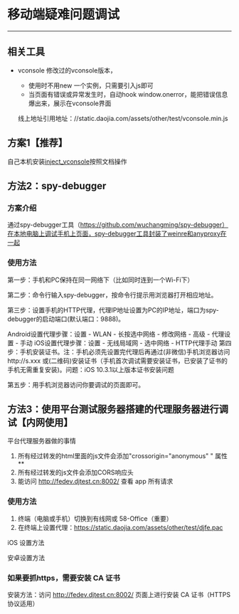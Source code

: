# 移动端疑难问题调试
___

## 相关工具
- vconsole 修改过的vconsole版本，
  - 使用时不用new 一个实例，只需要引入js即可
  - 当页面有错误或异常发生时，自动hook window.onerror，能把错误信息爆出来，展示在vconsole界面

  线上地址引用地址：//static.daojia.com/assets/other/test/vconsole.min.js


## 方案1【推荐】
自己本机安装[inject_vconsole](http://git.daojia-inc.com/felib/inject_vconsole)按照文档操作

## 方法2：spy-debugger
### 方案介绍
  通过spy-debugger工具（https://github.com/wuchangming/spy-debugger）在本地电脑上调试手机上页面，spy-debugger工具封装了weinre和anyproxy在一起

### 使用方法
第一步：手机和PC保持在同一网络下（比如同时连到一个Wi-Fi下）

第二步：命令行输入spy-debugger，按命令行提示用浏览器打开相应地址。

第三步：设置手机的HTTP代理，代理IP地址设置为PC的IP地址，端口为spy-debugger的启动端口(默认端口：9888)。

Android设置代理步骤：设置 - WLAN - 长按选中网络 - 修改网络 - 高级 - 代理设置 - 手动
iOS设置代理步骤：设置 - 无线局域网 - 选中网络 - HTTP代理手动
第四步：手机安装证书。注：手机必须先设置完代理后再通过(非微信)手机浏览器访问http://s.xxx 或(二维码)安装证书（手机首次调试需要安装证书，已安装了证书的手机无需重复安装)。问题：iOS 10.3.1以上版本证书安装问题

第五步：用手机浏览器访问你要调试的页面即可。

## 方法3：使用平台测试服务器搭建的代理服务器进行调试【内网使用】

平台代理服务器做的事情
1. 所有经过转发的html里面的js文件会添加"crossorigin="anonymous" " 属性**
2. 所有经过转发的js文件会添加CORS响应头
3. 能访问 http://fedev.djtest.cn:8002/ 查看 app 所有请求

### 使用方法
1. 终端（电脑或手机）切换到有线网或 58-Office（重要）
2. 在终端上设置代理：https://static.daojia.com/assets/other/test/djfe.pac

iOS 设置方法


安卓设置方法

### 如果要抓https，需要安装 CA 证书
安装方法：访问 http://fedev.djtest.cn:8002/ 页面上进行安装 CA 证书（HTTPS 协议适用）

